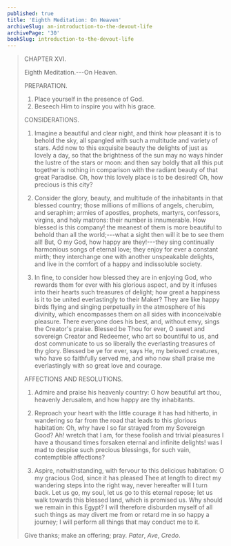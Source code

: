 ```yaml
---
published: true
title: 'Eighth Meditation: On Heaven'
archiveSlug: an-introduction-to-the-devout-life
archivePage: '30'
bookSlug: introduction-to-the-devout-life
---
```


> CHAPTER XVI.
>
> Eighth Meditation.---On Heaven.
>
> PREPARATION.
>
> 1. Place yourself in the presence of God.
> 2. Beseech Him to inspire you with his grace.
>
> CONSIDERATIONS.
>
> 1. Imagine a beautiful and clear night, and think how pleasant it is to behold the sky, all spangled with such a multitude and variety of stars. Add now to this exquisite beauty the delights of just as lovely a day, so that the brightness of the sun may no ways hinder the lustre of the stars or moon: and then say boldly that all this put together is nothing in comparison with the radiant beauty of that great Paradise. Oh, how this lovely place is to be desired! Oh, how precious is this city?
>
> 2. Consider the glory, beauty, and multitude of the inhabitants in that blessed country; those millions of millions of angels, cherubim, and seraphim; armies of apostles, prophets, martyrs, confessors, virgins, and holy matrons: their number is innumerable. How blessed is this company! the meanest of them is more beautiful to behold than all the world;---what a sight then will it be to see them all! But, O my God, how happy are they!---they sing continually harmonious songs of eternal love; they enjoy for ever a constant mirth; they interchange one with another unspeakable delights, and live in the comfort of a happy and indissoluble society.
>
> 3. In fine, to consider how blessed they are in enjoying God, who rewards them for ever with his glorious aspect, and by it infuses into their hearts such treasures of delight; how great a happiness is it to be united everlastingly to their Maker? They are like happy birds flying and singing perpetually in the atmosphere of his divinity, which encompasses them on all sides with inconceivable pleasure. There everyone does his best, and, without envy, sings the Creator's praise. Blessed be Thou for ever, O sweet and sovereign Creator and Redeemer, who art so bountiful to us, and dost communicate to us so liberally the everlasting treasures of thy glory. Blessed be ye for ever, says He, my beloved creatures, who have so faithfully served me, and who now shall praise me everlastingly with so great love and courage.
>
> AFFECTIONS AND RESOLUTIONS.
>
> 1. Admire and praise his heavenly country: O how beautiful art thou, heavenly Jerusalem, and how happy are thy inhabitants.
>
> 2. Reproach your heart with the little courage it has had hitherto, in wandering so far from the road that leads to this glorious habitation: Oh, why have I so far strayed from my Sovereign Good? Ah! wretch that I am, for these foolish and trivial pleasures I have a thousand times forsaken eternal and infinite delights! was I mad to despise such precious blessings, for such vain, contemptible affections?
>
> 3. Aspire, notwithstanding, with fervour to this delicious habitation: O my gracious God, since it has pleased Thee at length to direct my wandering steps into the right way, never hereafter will I turn back. Let us go, my soul, let us go to this eternal repose; let us walk towards this blessed land, which is promised us. Why should we remain in this Egypt? I will therefore disburden myself of all such things as may divert me from or retard me in so happy a journey; I will perform all things that may conduct me to it.
>
> Give thanks; make an offering; pray. *Pater*, *Ave*, *Credo*.
